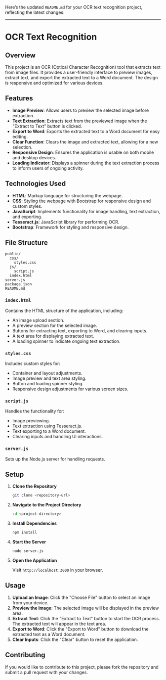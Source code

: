 Here’s the updated `README.md` for your OCR text recognition project, reflecting the latest changes:

---

# OCR Text Recognition

## Overview

This project is an OCR (Optical Character Recognition) tool that extracts text from image files. It provides a user-friendly interface to preview images, extract text, and export the extracted text to a Word document. The design is responsive and optimized for various devices.

## Features

- **Image Preview**: Allows users to preview the selected image before extraction.
- **Text Extraction**: Extracts text from the previewed image when the "Extract to Text" button is clicked.
- **Export to Word**: Exports the extracted text to a Word document for easy editing.
- **Clear Function**: Clears the image and extracted text, allowing for a new selection.
- **Responsive Design**: Ensures the application is usable on both mobile and desktop devices.
- **Loading Indicator**: Displays a spinner during the text extraction process to inform users of ongoing activity.

## Technologies Used

- **HTML**: Markup language for structuring the webpage.
- **CSS**: Styling the webpage with Bootstrap for responsive design and custom styles.
- **JavaScript**: Implements functionality for image handling, text extraction, and exporting.
- **Tesseract.js**: JavaScript library for performing OCR.
- **Bootstrap**: Framework for styling and responsive design.

## File Structure

```
public/
  css/
    styles.css
  js/
    script.js
  index.html
server.js
package.json
README.md
```

### `index.html`

Contains the HTML structure of the application, including:
- An image upload section.
- A preview section for the selected image.
- Buttons for extracting text, exporting to Word, and clearing inputs.
- A text area for displaying extracted text.
- A loading spinner to indicate ongoing text extraction.

### `styles.css`

Includes custom styles for:
- Container and layout adjustments.
- Image preview and text area styling.
- Button and loading spinner styling.
- Responsive design adjustments for various screen sizes.

### `script.js`

Handles the functionality for:
- Image previewing.
- Text extraction using Tesseract.js.
- Text exporting to a Word document.
- Clearing inputs and handling UI interactions.

### `server.js`

Sets up the Node.js server for handling requests. 

## Setup

1. **Clone the Repository**

   ```bash
   git clone <repository-url>
   ```

2. **Navigate to the Project Directory**

   ```bash
   cd <project-directory>
   ```

3. **Install Dependencies**

   ```bash
   npm install
   ```

4. **Start the Server**

   ```bash
   node server.js
   ```

5. **Open the Application**

   Visit `http://localhost:3000` in your browser.

## Usage

1. **Upload an Image**: Click the "Choose File" button to select an image from your device.
2. **Preview the Image**: The selected image will be displayed in the preview area.
3. **Extract Text**: Click the "Extract to Text" button to start the OCR process. The extracted text will appear in the text area.
4. **Export to Word**: Click the "Export to Word" button to download the extracted text as a Word document.
5. **Clear Inputs**: Click the "Clear" button to reset the application.

## Contributing

If you would like to contribute to this project, please fork the repository and submit a pull request with your changes.